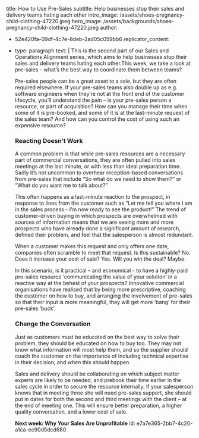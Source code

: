 title: How to Use Pre-Sales
subtitle: Help businesses stop their sales and delivery teams hating each other
intro_image: /assets/shoes-pregnancy-child-clothing-47220.jpeg
hero_image: /assets/backgrounds/shoes-pregnancy-child-clothing-47220.jpeg
author:
  - 52e420fa-09df-4c7e-8deb-2ad05c059bb6
replicator_content:
  - 
    type: paragraph
    text: |
      This is the second part of our Sales and Operations Alignment series, which aims to help businesses stop their sales and delivery teams hating each other.This week, we take a look at pre-sales – what’s the best way to coordinate them between teams?
      
      Pre-sales people can be a great asset to a sale, but they are often required elsewhere. If your pre-sales teams also double up as e.g. software engineers when they’re not at the front end of the customer lifecycle, you’ll understand the pain – is your pre-sales person a resource, or part of acquisition? How can you manage their time when some of it is pre-booked, and some of it is at the last-minute request of the sales team? And how can you control the cost of using such an expensive resource?
      <h3>Reacting Doesn’t Work</h3>
      A common problem is that while pre-sales resources are a necessary part of commercial conversations, they are often pulled into sales meetings at the last minute, or with less than ideal preparation time. Sadly it’s not uncommon to overhear reception-based conversations from pre-sales that include “So what do we need to show them?” or “What do you want me to talk about?”
      
      This often happens as a last-minute reaction to the prospect, in response to lines from the customer such as “Let me tell you where I am in the sales process – I’m now ready to see the product!” The trend of customer-driven buying in which prospects are overwhelmed with sources of information means that we are seeing more and more prospects who have already done a significant amount of research, defined their problem, and feel that the salesperson is almost redundant.
      
      When a customer makes this request and only offers one date, companies often scramble to meet that request. Is this sustainable? No. Does it increase your cost of sale? Yes. Will you win the deal? Maybe.
      
      In this scenario, is it practical – and economical - to have a highly-paid pre-sales resource ‘communicating the value of your solution’ in a reactive way at the behest of your prospects? Innovative commercial organisations have realised that by being more prescriptive, coaching the customer on how to buy, and arranging the involvement of pre-sales so that their input is more meaningful, they will get more ‘bang’ for their pre-sales ‘buck’.
      <h3>Change the Conversation</h3>
      Just as customers must be educated on the best way to solve their problem, they should be educated on how to buy too. They may not know what information will most help them, and so the supplier should coach the customer on the importance of including technical expertise in their decision, and <em>when</em> this should happen.
      
      Sales and delivery should be collaborating on which subject matter experts are likely to be needed, and prebook their time earlier in the sales cycle in order to secure the resource internally. If your salesperson knows that in meeting three she will need pre-sales support, she should put in dates for both the second and third meetings with the client – at the end of meeting one. This will ensure better preparation, a higher quality conversation, and a lower cost of sale.
      
      <strong>Next week: Why Your Sales Are Unprofitable</strong>
id: e7a7e365-2bb7-4c20-a1ca-ec90d5dcd680
